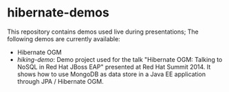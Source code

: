 hibernate-demos
===============

This repository contains demos used live during presentations; The following demos are currently available:

* Hibernate OGM
 * _hiking-demo_: Demo project used for the talk "Hibernate OGM: Talking to NoSQL in Red Hat JBoss EAP" presented at Red Hat Summit 2014. It shows how to use MongoDB as data store in a Java EE application through JPA / Hibernate OGM.
